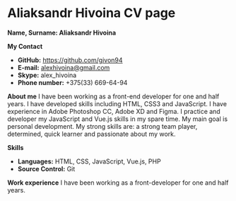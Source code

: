 # Aliaksandr Hivoina CV page

**Name, Surname: Aliaksandr Hivoina**

**My Contact**
- **GitHub:** https://github.com/givon94
- **E-mail:** alexhivoina@gmail.com
- **Skype:** alex_hivoina
- **Phone number:** +375(33) 669-64-94

**About me**
I have been working as a front-end developer for one and half years. I have developed skills including HTML, CSS3 and JavaScript. I have experience in Adobe Photoshop CC, Adobe XD and Figma. I practice and developer my JavaScript and Vue.js skills in my spare time. My main goal is personal development. My strong skills are: a strong team player, determined, quick learner and passionate about my work.

**Skills**
- **Languages:** HTML, CSS, JavaScript, Vue.js, PHP
- **Source Control:** Git

**Work experience**
I have been working as a front-developer for one and half years.
